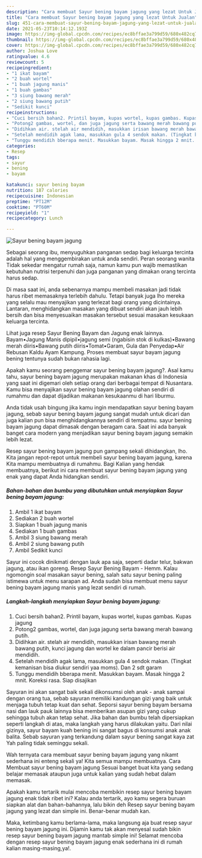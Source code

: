```yaml
---
description: "Cara membuat Sayur bening bayam jagung yang lezat Untuk Jualan"
title: "Cara membuat Sayur bening bayam jagung yang lezat Untuk Jualan"
slug: 451-cara-membuat-sayur-bening-bayam-jagung-yang-lezat-untuk-jualan
date: 2021-05-23T10:14:12.193Z
image: https://img-global.cpcdn.com/recipes/ec8bffae3a799d59/680x482cq70/sayur-bening-bayam-jagung-foto-resep-utama.jpg
thumbnail: https://img-global.cpcdn.com/recipes/ec8bffae3a799d59/680x482cq70/sayur-bening-bayam-jagung-foto-resep-utama.jpg
cover: https://img-global.cpcdn.com/recipes/ec8bffae3a799d59/680x482cq70/sayur-bening-bayam-jagung-foto-resep-utama.jpg
author: Joshua Love
ratingvalue: 4.6
reviewcount: 5
recipeingredient:
- "1 ikat bayam"
- "2 buah wortel"
- "1 buah jagung manis"
- "1 buah gambas"
- "3 siung bawang merah"
- "2 siung bawang putih"
- "Sedikit kunci"
recipeinstructions:
- "Cuci bersih bahan2. Printil bayam, kupas wortel, kupas gambas. Kupas jagung"
- "Potong2 gambas, wortel, dan juga jagung serta bawang merah bawang putih."
- "Didihkan air. stelah air mendidih, masukkan irisan bawang merah bawang putih, kunci jagung dan wortel ke dalam pancir berisi air mendidih."
- "Setelah mendidih agak lama, masukkan gula 4 sendok makan. (Tingkat kemanisan bisa diukur sendiri yaa moms). Dan 2 sdt garam"
- "Tunggu mendidih bberapa menit. Masukkan bayam. Masak hingga 2 mnit. Koreksi rasa. Siap disajikan"
categories:
- Resep
tags:
- sayur
- bening
- bayam

katakunci: sayur bening bayam 
nutrition: 187 calories
recipecuisine: Indonesian
preptime: "PT12M"
cooktime: "PT60M"
recipeyield: "1"
recipecategory: Lunch

---
```



![Sayur bening bayam jagung](https://img-global.cpcdn.com/recipes/ec8bffae3a799d59/680x482cq70/sayur-bening-bayam-jagung-foto-resep-utama.jpg)

Sebagai seorang ibu, menyuguhkan panganan sedap bagi keluarga tercinta adalah hal yang menggembirakan untuk anda sendiri. Peran seorang  wanita Tidak sekedar mengatur rumah saja, namun kamu pun wajib memastikan kebutuhan nutrisi terpenuhi dan juga panganan yang dimakan orang tercinta harus sedap.

Di masa  saat ini, anda sebenarnya mampu membeli masakan jadi tidak harus ribet memasaknya terlebih dahulu. Tetapi banyak juga lho mereka yang selalu mau menyajikan yang terlezat bagi orang yang dicintainya. Lantaran, menghidangkan masakan yang dibuat sendiri akan jauh lebih bersih dan bisa menyesuaikan masakan tersebut sesuai masakan kesukaan keluarga tercinta. 

Lihat juga resep Sayur Bening Bayam dan Jagung enak lainnya. Bayam•Jagung Manis dipipil•jagung semi (ngabisin stok di kulkas)•Bawang merah diiris•Bawang putih diiris•Tomat•Garam, Gula dan Penyedap•Air Rebusan Kaldu Ayam Kampung. Proses membuat sayur bayam jagung bening tentunya sudah bukan rahasia lagi.

Apakah kamu seorang penggemar sayur bening bayam jagung?. Asal kamu tahu, sayur bening bayam jagung merupakan makanan khas di Indonesia yang saat ini digemari oleh setiap orang dari berbagai tempat di Nusantara. Kamu bisa menyajikan sayur bening bayam jagung olahan sendiri di rumahmu dan dapat dijadikan makanan kesukaanmu di hari liburmu.

Anda tidak usah bingung jika kamu ingin mendapatkan sayur bening bayam jagung, sebab sayur bening bayam jagung sangat mudah untuk dicari dan juga kalian pun bisa menghidangkannya sendiri di tempatmu. sayur bening bayam jagung dapat dimasak dengan beragam cara. Saat ini ada banyak banget cara modern yang menjadikan sayur bening bayam jagung semakin lebih lezat.

Resep sayur bening bayam jagung pun gampang sekali dihidangkan, lho. Kita jangan repot-repot untuk membeli sayur bening bayam jagung, karena Kita mampu membuatnya di rumahmu. Bagi Kalian yang hendak membuatnya, berikut ini cara membuat sayur bening bayam jagung yang enak yang dapat Anda hidangkan sendiri.

<!--inarticleads1-->

##### Bahan-bahan dan bumbu yang dibutuhkan untuk menyiapkan Sayur bening bayam jagung:

1. Ambil 1 ikat bayam
1. Sediakan 2 buah wortel
1. Siapkan 1 buah jagung manis
1. Sediakan 1 buah gambas
1. Ambil 3 siung bawang merah
1. Ambil 2 siung bawang putih
1. Ambil Sedikit kunci


Sayur ini cocok dinikmati dengan lauk apa saja, seperti dadar telur, bakwan jagung, atau ikan goreng. Resep Sayur Bening Bayam - Hemm. Kalau ngomongin soal masakan sayur bening, salah satu sayur bening paling istimewa untuk menu sarapan ad. Anda sudah bisa membuat menu sayur bening bayam jagung manis yang lezat sendiri di rumah. 

<!--inarticleads2-->

##### Langkah-langkah menyiapkan Sayur bening bayam jagung:

1. Cuci bersih bahan2. Printil bayam, kupas wortel, kupas gambas. Kupas jagung
1. Potong2 gambas, wortel, dan juga jagung serta bawang merah bawang putih.
1. Didihkan air. stelah air mendidih, masukkan irisan bawang merah bawang putih, kunci jagung dan wortel ke dalam pancir berisi air mendidih.
1. Setelah mendidih agak lama, masukkan gula 4 sendok makan. (Tingkat kemanisan bisa diukur sendiri yaa moms). Dan 2 sdt garam
1. Tunggu mendidih bberapa menit. Masukkan bayam. Masak hingga 2 mnit. Koreksi rasa. Siap disajikan


Sayuran ini akan sangat baik sekali dikonsumsi oleh anak - anak sampai dengan orang tua, sebab sayuran memiliki kandungan gizi yang baik untuk menjaga tubuh tetap kuat dan sehat. Seporsi sayur bening bayam bersama nasi dan lauk pauk lainnya bisa memberikan asupan gizi yang cukup sehingga tubuh akan tetap sehat. Jika bahan dan bumbu telah dipersiapkan seperti langkah di atas, maka langkah yang harus dilakukan yaitu. Dari nilai gizinya, sayur bayam kuah bening ini sangat bagus di konsumsi anak anak balita. Sebab sayuran yang terkandung dalam sayur bening sangat kaya zat Yah paling tidak seminggu sekali. 

Wah ternyata cara membuat sayur bening bayam jagung yang nikamt sederhana ini enteng sekali ya! Kita semua mampu membuatnya. Cara Membuat sayur bening bayam jagung Sesuai banget buat kita yang sedang belajar memasak ataupun juga untuk kalian yang sudah hebat dalam memasak.

Apakah kamu tertarik mulai mencoba membikin resep sayur bening bayam jagung enak tidak ribet ini? Kalau anda tertarik, ayo kamu segera buruan siapkan alat dan bahan-bahannya, lalu bikin deh Resep sayur bening bayam jagung yang lezat dan simple ini. Benar-benar mudah kan. 

Maka, ketimbang kamu berlama-lama, maka langsung aja buat resep sayur bening bayam jagung ini. Dijamin kamu tak akan menyesal sudah bikin resep sayur bening bayam jagung mantab simple ini! Selamat mencoba dengan resep sayur bening bayam jagung enak sederhana ini di rumah kalian masing-masing,ya!.

